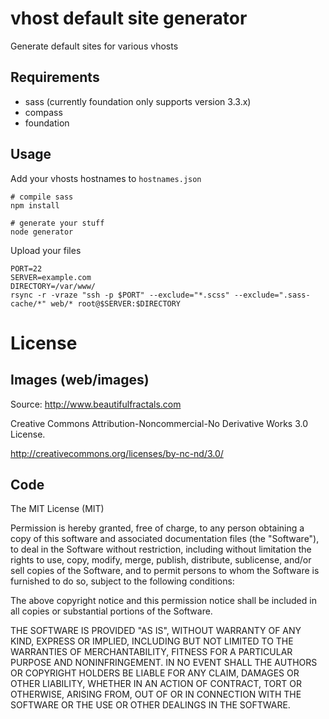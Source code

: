 # vhost default site generator

Generate default sites for various vhosts

## Requirements

* sass (currently foundation only supports version 3.3.x)
* compass
* foundation

## Usage

Add your vhosts hostnames to `hostnames.json` 

	# compile sass
	npm install

	# generate your stuff
	node generator

Upload your files

	PORT=22
	SERVER=example.com
	DIRECTORY=/var/www/
	rsync -r -vraze "ssh -p $PORT" --exclude="*.scss" --exclude=".sass-cache/*" web/* root@$SERVER:$DIRECTORY

# License

## Images (web/images)

Source: http://www.beautifulfractals.com

Creative Commons Attribution-Noncommercial-No Derivative Works 3.0 License.

http://creativecommons.org/licenses/by-nc-nd/3.0/

## Code

The MIT License (MIT)

Permission is hereby granted, free of charge, to any person obtaining a copy
of this software and associated documentation files (the "Software"), to deal
in the Software without restriction, including without limitation the rights
to use, copy, modify, merge, publish, distribute, sublicense, and/or sell
copies of the Software, and to permit persons to whom the Software is
furnished to do so, subject to the following conditions:

The above copyright notice and this permission notice shall be included in
all copies or substantial portions of the Software.

THE SOFTWARE IS PROVIDED "AS IS", WITHOUT WARRANTY OF ANY KIND, EXPRESS OR
IMPLIED, INCLUDING BUT NOT LIMITED TO THE WARRANTIES OF MERCHANTABILITY,
FITNESS FOR A PARTICULAR PURPOSE AND NONINFRINGEMENT. IN NO EVENT SHALL THE
AUTHORS OR COPYRIGHT HOLDERS BE LIABLE FOR ANY CLAIM, DAMAGES OR OTHER
LIABILITY, WHETHER IN AN ACTION OF CONTRACT, TORT OR OTHERWISE, ARISING FROM,
OUT OF OR IN CONNECTION WITH THE SOFTWARE OR THE USE OR OTHER DEALINGS IN
THE SOFTWARE.
